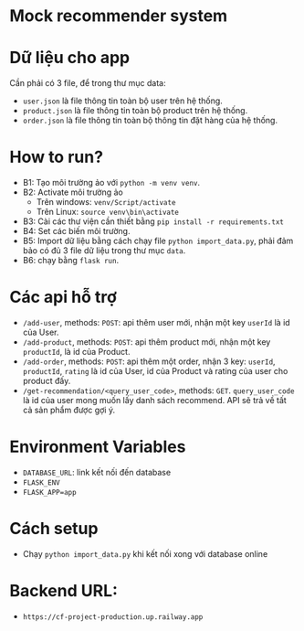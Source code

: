 # Mock recommender system

# Dữ liệu cho app
Cần phải có 3 file, để trong thư mục data:
- `user.json` là file thông tin toàn bộ user trên hệ thống.
- `product.json` là file thông tin toàn bộ product trên hệ thống.
- `order.json` là file thông tin toàn bộ thông tin đặt hàng của hệ thống.

# How to run?
- B1: Tạo môi trường ảo với `python -m venv venv`.
- B2: Activate môi trường ảo
    - Trên windows: `venv/Script/activate`
    - Trên Linux: `source venv\bin\activate`
- B3: Cài các thư viện cần thiết bằng `pip install -r requirements.txt`
- B4: Set các biến môi trường.
- B5: Import dữ liệu bằng cách chạy file `python import_data.py`, phải đảm bảo có đủ 3 file dữ liệu trong thư mục `data`.
- B6: chạy bằng `flask run`.

# Các api hỗ trợ
- `/add-user`, methods: `POST`: api thêm user mới, nhận một key `userId` là id của User.
- `/add-product`, methods: `POST`: api thêm product mới, nhận một key `productId`, là id của Product.
- `/add-order`, methods: `POST`: api thêm một order, nhận 3 key: `userId`, `productId`, `rating` là id của User, id của Product và rating của user cho product đấy.
- `/get-recommendation/<query_user_code>`, methods: `GET`. `query_user_code` là id của user mong muốn lấy danh sách recommend. API sẽ trả về tất cả sản phẩm được gợi ý.

# Environment Variables
- `DATABASE_URL`: link kết nối đến database
- `FLASK_ENV`
- `FLASK_APP=app`

# Cách setup
- Chạy `python import_data.py` khi kết nối xong với database online

# Backend URL:
- `https://cf-project-production.up.railway.app`